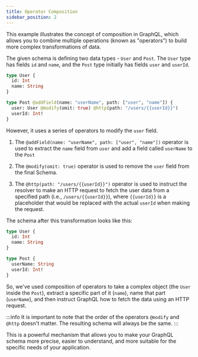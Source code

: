 ```yaml
---
title: Operator Composition
sidebar_position: 2
---
```


This example illustrates the concept of composition in GraphQL, which allows you to combine multiple operations (known as "operators") to build more complex transformations of data.

The given schema is defining two data types - `User` and `Post`. The `User` type has fields `id` and `name`, and the `Post` type initially has fields `user` and `userId`.

```graphql showLineNumbers
type User {
  id: Int
  name: String
}

type Post @addField(name: "userName", path: ["user", "name"]) {
  user: User @modify(omit: true) @http(path: "/users/{{userId}}")
  userId: Int!
}
```

However, it uses a series of operators to modify the `user` field.

1. The `@addField(name: "userName", path: ["user", "name"])` operator is used to extract the `name` field from `user` and add a field called `userName` to the `Post`

2. The `@modify(omit: true)` operator is used to remove the `user` field from the final Schema.

3. The `@http(path: "/users/{{userId}}")` operator is used to instruct the resolver to make an HTTP request to fetch the user data from a specified path (i.e., `/users/{{userId}}`), where `{{userId}}` is a placeholder that would be replaced with the actual `userId` when making the request.

The schema after this transformation looks like this:

```graphql showLineNumbers
type User {
  id: Int
  name: String
}

type Post {
  userName: String
  userId: Int!
}
```

So, we've used composition of operators to take a complex object (the `User` inside the `Post`), extract a specific part of it (`name`), name that part (`userName`), and then instruct GraphQL how to fetch the data using an HTTP request.

:::info
It is important to note that the order of the operators `@modify` and `@http` doesn't matter. The resulting schema will always be the same.
:::

This is a powerful mechanism that allows you to make your GraphQL schema more precise, easier to understand, and more suitable for the specific needs of your application.
